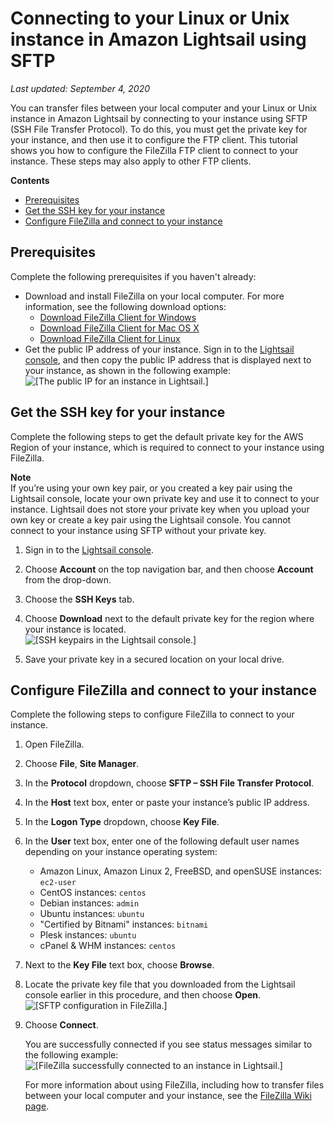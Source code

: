 # Connecting to your Linux or Unix instance in Amazon Lightsail using SFTP<a name="amazon-lightsail-connecting-to-linux-unix-instance-using-sftp"></a>

 *Last updated: September 4, 2020* 

You can transfer files between your local computer and your Linux or Unix instance in Amazon Lightsail by connecting to your instance using SFTP \(SSH File Transfer Protocol\)\. To do this, you must get the private key for your instance, and then use it to configure the FTP client\. This tutorial shows you how to configure the FileZilla FTP client to connect to your instance\. These steps may also apply to other FTP clients\.

**Contents**
+ [Prerequisites](#connecting-to-linux-unix-instance-using-sftp-prerequisites)
+ [Get the SSH key for your instance](#get-the-ssh-key-for-your-instance)
+ [Configure FileZilla and connect to your instance](#configure-filezilla-and-connect-to-your-instance)

## Prerequisites<a name="connecting-to-linux-unix-instance-using-sftp-prerequisites"></a>

Complete the following prerequisites if you haven't already:
+ Download and install FileZilla on your local computer\. For more information, see the following download options:
  + [Download FileZilla Client for Windows](https://filezilla-project.org/download.php?platform=win64)
  + [Download FileZilla Client for Mac OS X](https://filezilla-project.org/download.php?platform=osx)
  + [Download FileZilla Client for Linux](https://filezilla-project.org/download.php?platform=linux)
+ Get the public IP address of your instance\. Sign in to the [Lightsail console](https://lightsail.aws.amazon.com/), and then copy the public IP address that is displayed next to your instance, as shown in the following example:  
![\[The public IP for an instance in Lightsail.\]](https://d9yljz1nd5001.cloudfront.net/en_us/a825044edce3b3cf14c8cdbea7367d2e/images/amazon-lightsail-instance-public-ip.png)

## Get the SSH key for your instance<a name="get-the-ssh-key-for-your-instance"></a>

Complete the following steps to get the default private key for the AWS Region of your instance, which is required to connect to your instance using FileZilla\.

**Note**  
If you’re using your own key pair, or you created a key pair using the Lightsail console, locate your own private key and use it to connect to your instance\. Lightsail does not store your private key when you upload your own key or create a key pair using the Lightsail console\. You cannot connect to your instance using SFTP without your private key\.

1. Sign in to the [Lightsail console](https://lightsail.aws.amazon.com/)\.

1. Choose **Account** on the top navigation bar, and then choose **Account** from the drop\-down\.

1. Choose the **SSH Keys** tab\.

1. Choose **Download** next to the default private key for the region where your instance is located\.  
![\[SSH keypairs in the Lightsail console.\]](https://d9yljz1nd5001.cloudfront.net/en_us/a825044edce3b3cf14c8cdbea7367d2e/images/amazon-lightsail-ssh-key-pairs.png)

1. Save your private key in a secured location on your local drive\.

## Configure FileZilla and connect to your instance<a name="configure-filezilla-and-connect-to-your-instance"></a>

Complete the following steps to configure FileZilla to connect to your instance\.

1. Open FileZilla\.

1. Choose **File**, **Site Manager**\.

1. In the **Protocol** dropdown, choose **SFTP – SSH File Transfer Protocol**\.

1. In the **Host** text box, enter or paste your instance’s public IP address\.

1. In the **Logon Type** dropdown, choose **Key File**\.

1. In the **User** text box, enter one of the following default user names depending on your instance operating system:
   + Amazon Linux, Amazon Linux 2, FreeBSD, and openSUSE instances: `ec2-user`
   + CentOS instances: `centos`
   + Debian instances: `admin`
   + Ubuntu instances: `ubuntu`
   + "Certified by Bitnami" instances: `bitnami`
   + Plesk instances: `ubuntu`
   + cPanel & WHM instances: `centos`

1. Next to the **Key File** text box, choose **Browse**\.

1. Locate the private key file that you downloaded from the Lightsail console earlier in this procedure, and then choose **Open**\.  
![\[SFTP configuration in FileZilla.\]](https://d9yljz1nd5001.cloudfront.net/en_us/a825044edce3b3cf14c8cdbea7367d2e/images/amazon-lightsail-filezilla-sftp-configuration.png)

1. Choose **Connect**\.

   You are successfully connected if you see status messages similar to the following example:  
![\[FileZilla successfully connected to an instance in Lightsail.\]](https://d9yljz1nd5001.cloudfront.net/en_us/a825044edce3b3cf14c8cdbea7367d2e/images/amazon-lightsail-filezilla-sftp-successfully-connected.png)

   For more information about using FileZilla, including how to transfer files between your local computer and your instance, see the [FileZilla Wiki page](https://wiki.filezilla-project.org/Using)\.